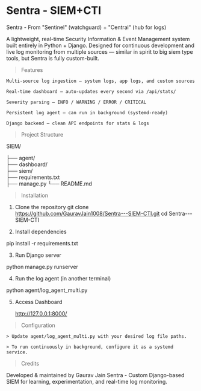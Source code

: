 # Sentra - SIEM+CTI
Sentra - From "Sentinel" (watchguard) + "Central" (hub for logs)

A lightweight, real-time Security Information & Event Management system built entirely in Python + Django.
Designed for continuous development and live log monitoring from multiple sources — similar in spirit to big siem type tools, but Sentra is fully custom-built.

> Features

    Multi-source log ingestion — system logs, app logs, and custom sources

    Real-time dashboard — auto-updates every second via /api/stats/

    Severity parsing — INFO / WARNING / ERROR / CRITICAL

    Persistent log agent — can run in background (systemd-ready)

    Django backend — clean API endpoints for stats & logs

> Project Structure

SIEM/

 ├── agent/               
 ├── dashboard/           
 ├── siem/               
 ├── requirements.txt    
 ├── manage.py
 └── README.md
 
> Installation
1. Clone the repository
git clone https://github.com/GauravJain1008/Sentra---SIEM-CTI.git
cd Sentra---SIEM-CTI

2. Install dependencies

pip install -r requirements.txt

3. Run Django server

python manage.py runserver

4. Run the log agent (in another terminal)

python agent/log_agent_multi.py

5. Access Dashboard

    http://127.0.0.1:8000/

> Configuration

    > Update agent/log_agent_multi.py with your desired log file paths.

    > To run continuously in background, configure it as a systemd service.

> Credits

Developed & maintained by Gaurav Jain
Sentra - Custom Django-based SIEM for learning, experimentation, and real-time log monitoring.
















